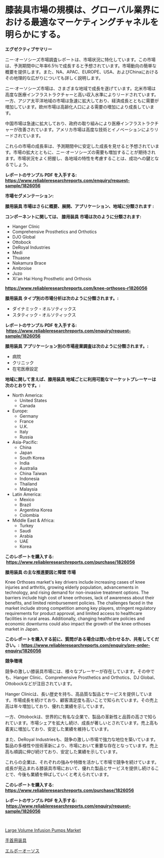 <p><h1>膝装具市場の規模は、グローバル業界における最適なマーケティングチャネルを明らかにする。</h1></p><p><strong>エグゼクティブサマリー</strong></p>
<p><p>ニー·オーソシーズ市場調査レポートは、市場状況に特化しています。この市場は、予測期間中に年率6.5％で成長すると予想されています。市場動向の簡単な概要を提供します。また、NA、APAC、EUROPE、USA、およびChinaにおけるその地理的な広がりについても詳しく説明します。</p><p>ニー·オーソシーズ市場は、さまざまな地域で成長を遂げています。北米市場は高度な医療インフラストラクチャーと高い収入水準によりリードされています。一方、アジア太平洋地域の市場は急速に拡大しており、経済成長とともに需要が増加しています。欧州市場は高齢化人口による需要の増加により成長しています。</p><p>中国市場は急速に拡大しており、政府の取り組みにより医療インフラストラクチャーが改善されています。アメリカ市場は高度な技術とイノベーションによりリードされています。</p><p>これらの市場の成長率は、予測期間中に安定した成長を見せると予想されています。市場の拡大とともに、ニー·オーソシーズの需要も増加することが期待されます。市場状況をよく把握し、各地域の特性を考慮することは、成功への鍵となるでしょう。</p></p>
<p><strong>レポートのサンプル PDF を入手する: <a href="https://www.reliableresearchreports.com/enquiry/request-sample/1826056">https://www.reliableresearchreports.com/enquiry/request-sample/1826056</a></strong></p>
<p><strong>市場セグメンテーション:</strong></p>
<p><strong> 膝用装具 市場はさらに概要、展開、アプリケーション、地域に分類されます :</strong></p>
<p><strong>コンポーネントに関しては、 膝用装具 市場は次のように分類されます: &nbsp;</strong></p>
<p><ul><li>Hanger Clinic</li><li>Comprehensive Prosthetics and Orthotics</li><li>DJO Global</li><li>Ottobock</li><li>DeRoyal Industries</li><li>Medi</li><li>Thuasne</li><li>Nakamura Brace</li><li>Ambroise</li><li>Juzo</li><li>Xi'an Hai Hong Prosthetic and Orthosis</li></ul></p>
<p><strong><a href="https://www.reliableresearchreports.com/knee-orthoses-r1826056">https://www.reliableresearchreports.com/knee-orthoses-r1826056</a></strong></p>
<p><strong> 膝用装具 タイプ別の市場分析は次のように分類されます。:</strong></p>
<p><ul><li>ダイナミック・オルソティックス</li><li>スタティック・オルソティックス</li></ul></p>
<p><strong>レポートのサンプル PDF を入手する: &nbsp;<a href="https://www.reliableresearchreports.com/enquiry/request-sample/1826056">https://www.reliableresearchreports.com/enquiry/request-sample/1826056</a></strong></p>
<p><strong> 膝用装具 アプリケーション別の市場産業調査は次のように分類されます。:</strong></p>
<p><ul><li>病院</li><li>クリニック</li><li>在宅医療設定</li></ul></p>
<p><strong>地域に関して言えば、膝用装具 地域ごとに利用可能なマーケットプレーヤーは次のとおりです。:</strong></p>
<p><ul>
    <li>
        North America:
        <ul>
            <li>United States</li>
            <li>Canada</li>
        </ul>
    </li>
    <li>
        Europe:
        <ul>
            <li>Germany</li>
            <li>France</li>
            <li>U.K.</li>
            <li>Italy</li>
            <li>Russia</li>
        </ul>
    </li>
    <li>
        Asia-Pacific:
        <ul>
            <li>China</li>
            <li>Japan</li>
            <li>South Korea</li>
            <li>India</li>
            <li>Australia</li>
            <li>China Taiwan</li>
            <li>Indonesia</li>
            <li>Thailand</li>
            <li>Malaysia</li>
        </ul>
    </li>
    <li>
        Latin America:
        <ul>
            <li>Mexico</li>
            <li>Brazil</li>
            <li>Argentina Korea</li>
            <li>Colombia</li>
        </ul>
    </li>
    <li>
        Middle East & Africa:
        <ul>
            <li>Turkey</li>
            <li>Saudi</li>
            <li>Arabia</li>
            <li>UAE</li>
            <li>Korea</li>
        </ul>
    </li>
    </ul></p>
<p><strong>このレポートを購入する: &nbsp;<a href="https://www.reliableresearchreports.com/purchase/1826056">https://www.reliableresearchreports.com/purchase/1826056</a></strong></p>
<p><strong>膝用装具 の主な推進要因と障壁 市場</strong></p>
<p><p>Knee Orthoses market's key drivers include increasing cases of knee injuries and arthritis, growing elderly population, advancements in technology, and rising demand for non-invasive treatment options. The barriers include high cost of knee orthoses, lack of awareness about their benefits, and limited reimbursement policies. The challenges faced in the market include strong competition among key players, stringent regulatory requirements for product approval, and limited access to healthcare facilities in rural areas. Additionally, changing healthcare policies and economic downturns could also impact the growth of the knee orthoses market in Japan.</p></p>
<p><strong>このレポートを購入する前に、質問がある場合は問い合わせるか、共有してください。:&nbsp; <a href="https://www.reliableresearchreports.com/enquiry/pre-order-enquiry/1826056">https://www.reliableresearchreports.com/enquiry/pre-order-enquiry/1826056</a></strong></p>
<p><strong>競争環境</strong></p>
<p><p>競争の激しい膝装具市場には、様々なプレーヤーが存在しています。その中でも、Hanger Clinic、Comprehensive Prosthetics and Orthotics、DJ Global、Ottobockなどが注目されています。</p><p>Hanger Clinicは、長い歴史を持ち、高品質な製品とサービスを提供しています。市場成長を続けており、顧客満足度も高いことで知られています。その売上高は年々増加しており、優れた業績を示しています。</p><p>一方、Ottobockは、世界的に有名な企業で、製品の革新性と品質の高さで知られています。市場シェアを拡大し続け、成長が著しいとされています。売上高も着実に増加しており、安定した業績を維持しています。</p><p>また、DeRoyal Industriesも、競争の激しい市場で強力な地位を築いています。製品の多様性や技術革新により、市場において重要な存在となっています。売上高も順調に伸び続けており、安定した業績を示しています。</p><p>これらの企業は、それぞれの強みや特徴を活かして市場で競争を続けています。成長が見込まれる膝装具市場において、優れた製品とサービスを提供し続けることで、今後も業績を伸ばしていくと考えられています。</p></p>
<p><strong>このレポートを購入する: &nbsp; <a href="https://www.reliableresearchreports.com/purchase/1826056">https://www.reliableresearchreports.com/purchase/1826056</a></strong></p>
<p><strong>レポートのサンプル PDF を入手する: &nbsp;<a href="https://www.reliableresearchreports.com/enquiry/request-sample/1826056">https://www.reliableresearchreports.com/enquiry/request-sample/1826056</a></strong><strong></strong></p>
<p>&nbsp;</p>
<p><p><a href="https://copper-carbon-84f.notion.site/Large-Volume-Infusion-Pumps-Market-The-Key-To-Successful-Business-Strategy-Forecast-Till-2031-ef3c268a0cbd4c749b4dc3ac61d2cc70">Large Volume Infusion Pumps Market</a></p><p><a href="https://github.com/KaydenJohns1964/Market-Research-Report-List-1/blob/main/403691831786.md">手首用装具</a></p><p><a href="https://github.com/marbadji/Market-Research-Report-List-1/blob/main/325332331785.md">エルボーオーソス</a></p></p>